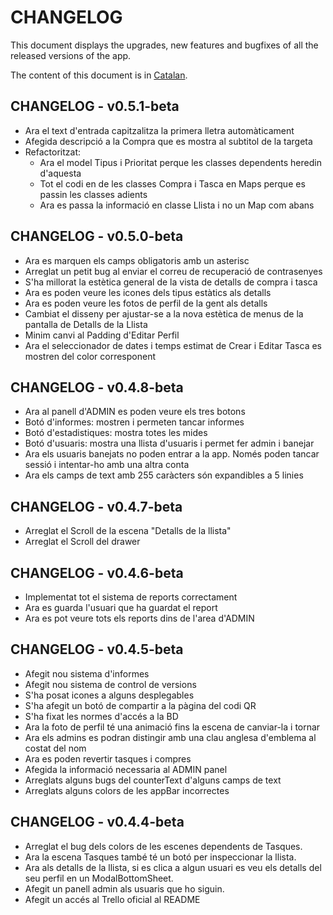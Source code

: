 # CHANGELOG

This document displays the upgrades, new features and bugfixes of all the released versions of the app.

The content of this document is in [Catalan](https://en.wikipedia.org/wiki/Catalan_language).

## CHANGELOG - v0.5.1-beta

- Ara el text d'entrada capitzalitza la primera lletra automàticament
- Afegida descripció a la Compra que es mostra al subtitol de la targeta
- Refactoritzat:
  - Ara el model Tipus i Prioritat perque les classes dependents heredin d'aquesta
  - Tot el codi en de les classes Compra i Tasca en Maps perque es passin les classes adients
  - Ara es passa la informació en classe Llista i no un Map com abans

## CHANGELOG - v0.5.0-beta

- Ara es marquen els camps obligatoris amb un asterisc
- Arreglat un petit bug al enviar el correu de recuperació de contrasenyes
- S'ha millorat la estètica general de la vista de detalls de compra i tasca
- Ara es poden veure les icones dels tipus estàtics als detalls
- Ara es poden veure les fotos de perfil de la gent als detalls
- Cambiat el disseny per ajustar-se a la nova estètica de menus de la pantalla de Detalls de la Llista
- Minim canvi al Padding d'Editar Perfil
- Ara el seleccionador de dates i temps estimat de Crear i Editar Tasca es mostren del color corresponent

## CHANGELOG - v0.4.8-beta

- Ara al panell d'ADMIN es poden veure els tres botons
- Botó d'informes: mostren i permeten tancar informes
- Botó d'estadistiques: mostra totes les mides
- Botó d'usuaris: mostra una llista d'usuaris i permet fer admin i banejar
- Ara els usuaris banejats no poden entrar a la app. Només poden tancar sessió i intentar-ho amb una altra conta
- Ara els camps de text amb 255 caràcters són expandibles a 5 linies

## CHANGELOG - v0.4.7-beta

- Arreglat el Scroll de la escena "Detalls de la llista"
- Arreglat el Scroll del drawer

## CHANGELOG - v0.4.6-beta

- Implementat tot el sistema de reports correctament
- Ara es guarda l'usuari que ha guardat el report
- Ara es pot veure tots els reports dins de l'area d'ADMIN

## CHANGELOG - v0.4.5-beta

- Afegit nou sistema d'informes
- Afegit nou sistema de control de versions
- S'ha posat icones a alguns desplegables
- S'ha afegit un botó de compartir a la pàgina del codi QR
- S'ha fixat les normes d'accés a la BD
- Ara la foto de perfil té una animació fins la escena de canviar-la i tornar
- Ara els admins es podran distingir amb una clau anglesa d'emblema al costat del nom
- Ara es poden revertir tasques i compres
- Afegida la informació necessaria al ADMIN panel
- Arreglats alguns bugs del counterText d'alguns camps de text
- Arreglats alguns colors de les appBar incorrectes

## CHANGELOG - v0.4.4-beta

- Arreglat el bug dels colors de les escenes dependents de Tasques.
- Ara la escena Tasques també té un botó per inspeccionar la llista.
- Ara als detalls de la llista, si es clica a algun usuari es veu els detalls del seu perfil en un ModalBottomSheet.
- Afegit un panell admin als usuaris que ho siguin.
- Afegit un accés al Trello oficial al README
